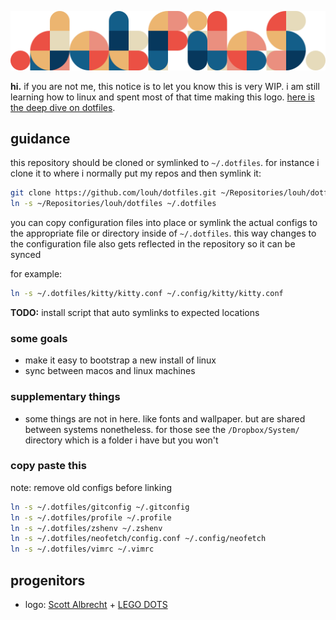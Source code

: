 ![dotfiles](https://github.com/louh/dotfiles/raw/main/dotfiles.png)

**hi.** if you are not me, this notice is to let you know this is very WIP. i am still learning how to linux and spent most of that time making this logo. [here is the deep dive on dotfiles](https://dotfiles.github.io/).

## guidance

this repository should be cloned or symlinked to `~/.dotfiles`. for instance i clone it to where i normally put my repos and then symlink it:

```sh
git clone https://github.com/louh/dotfiles.git ~/Repositories/louh/dotfiles
ln -s ~/Repositories/louh/dotfiles ~/.dotfiles
```

you can copy configuration files into place or symlink the actual configs to the appropriate file or directory inside of `~/.dotfiles`. this way changes to the configuration file also gets reflected in the repository so it can be synced

for example:

```sh
ln -s ~/.dotfiles/kitty/kitty.conf ~/.config/kitty/kitty.conf
```

**TODO:** install script that auto symlinks to expected locations

### some goals
- make it easy to bootstrap a new install of linux
- sync between macos and linux machines

### supplementary things
- some things are not in here. like fonts and wallpaper. but are shared between systems nonetheless. for those see the `/Dropbox/System/` directory which is a folder i have but you won't

### copy paste this

note: remove old configs before linking

```sh
ln -s ~/.dotfiles/gitconfig ~/.gitconfig
ln -s ~/.dotfiles/profile ~/.profile
ln -s ~/.dotfiles/zshenv ~/.zshenv
ln -s ~/.dotfiles/neofetch/config.conf ~/.config/neofetch
ln -s ~/.dotfiles/vimrc ~/.vimrc
```

## progenitors

- logo: [Scott Albrecht](http://scottalbrecht.com/) + [LEGO DOTS](https://www.lego.com/en-us/themes/dots/products)
